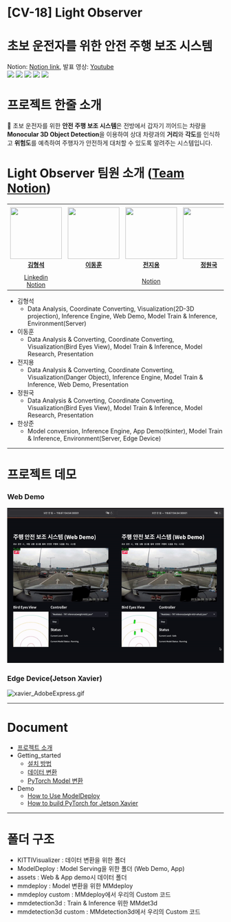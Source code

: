 # [CV-18] Light Observer
# 초보 운전자를 위한 안전 주행 보조 시스템

Notion: [Notion link](https://www.notion.so/CV-18-Light-Observer-6ac0befae87240198bee1e0ea5cb8b21),  발표 영상: [Youtube](https://youtu.be/Yp4-nnwkreA)  
<img src="https://img.shields.io/badge/Python-3776AB?style=flat&logo=python&logoColor=white"/> <img src="https://img.shields.io/badge/PyTorch-EE4C2C?style=flat&logo=PyTorch&logoColor=white"/> <img src="https://img.shields.io/badge/Streamlit-FF4B4B?style=flat&logo=streamlit&logoColor=white"/> <img src="https://img.shields.io/badge/FastAPI-009688?style=flat&logo=FastAPI&logoColor=white"/> <img src="https://img.shields.io/badge/TensorRT-FF6F00?style=flat&logo=TensorFlow&logoColor=white"/> 

# 프로젝트 한줄 소개

🚙 초보 운전자를 위한 **안전 주행 보조 시스템**은 전방에서 갑자기 끼어드는 차량을 **Monocular 3D Object Detection**을 이용하여 상대 차량과의 **거리**와 **각도**를 인식하고 **위험도**를 예측하여 주행자가 안전하게 대처할 수 있도록 알려주는 시스템입니다.


# Light Observer 팀원 소개 ([Team Notion](https://www.notion.so/Level2-cv-18-shared-17da07e49fa7487792ba918be6007fd9))
<table align="center">
    <tr height="160px">
        <td align="center" width="200px">
            <a href="https://github.com/404Vector"><img height="120px" width="120px" src="https://avatars.githubusercontent.com/u/39119364?v=4"/></a>
            <br />
            <a href="https://github.com/404Vector"><strong>김형석</strong></a>
        </td>
        <td align="center" width="200px">
            <a href="https://github.com/teedihuni"><img height="120px" width="120px" src="https://avatars.githubusercontent.com/u/66379349?v=4"/></a>
            <br/>
            <a href="https://github.com/teedihuni"><strong>이동훈</strong></a>
        </td>
        <td align="center" width="200px">
            <a href="https://github.com/Jiyong-Jeon"><img height="120px" width="120px" src="https://avatars.githubusercontent.com/u/68497156?v=4"/></a>
            <br/>
            <a href="https://github.com/Jiyong-Jeon"><strong>전지용</strong></a>
        </td>
        <td align="center" width="200px">
            <a href="https://github.com/jungwonguk"><img height="120px" width="120px" src="https://avatars.githubusercontent.com/u/98310175?v=4"/></a>
            <br />
            <a href="https://github.com/jungwonguk"><strong>정원국</strong></a>
        </td>
        <td align="center" width="150px">
            <a href="https://github.com/jphan32"><img height="120px" width="120px" src="https://avatars.githubusercontent.com/u/7111986?v=4"/></a>
            <br/>
            <a href="https://github.com/jphan32"><strong>한상준</strong></a>
            <br />
        </td>
    </tr>
    <tr height="40px">
        <td align="center" width="200px">
            <a href="https://www.linkedin.com/in/hyeongseok-kim-a280841b9/">Linkedin</a>
            <br/>
            <a href="https://tiryul.notion.site">Notion</a>
            <br/>
        </td>
        <td align="center" width="200px">
            <a></a> 
        </td>
        <td align="center" width="200px">
            <a href="https://jiyong-jeon.notion.site/Jeon-Jiyong-30ccaa36276d458ab0a8b1b06aab3c13">Notion</a>
            <br/>
        </td>
        <td align="center" width="200px">
            <a></a> 
        </td>
        <td align="center" width="200px">
            <a href="https://www.linkedin.com/in/jphan32/">Linkedin</a>
            <br/>
        </td>
    </tr>
</table>

- 김형석
  - Data Analysis, Coordinate Converting, Visualization(2D-3D projection), Inference Engine, Web Demo, Model Train & Inference, Environment(Server)
- 이동훈
  - Data Analysis & Converting, Coordinate Converting, Visualization(Bird Eyes View), Model Train & Inference, Model Research, Presentation
- 전지용
  - Data Analysis & Converting, Coordinate Converting, Visualization(Danger Object), Inference Engine, Model Train & Inference, Web Demo, Presentation
- 정원국
  - Data Analysis & Converting, Coordinate Converting, Visualization(Bird Eyes View), Model Train & Inference, Model Research, Presentation
- 한상준
  - Model conversion, Inference Engine, App Demo(tkinter), Model Train & Inference, Environment(Server, Edge Device)
---

# 프로젝트 데모

### **Web Demo**

![Left : only KITTI dataset  /  Right : Our Model(KITTI + Finetuning)](contents/ezgif-2-749e24f09f.gif)

### **Edge Device(Jetson Xavier)**

![xavier_AdobeExpress.gif](contents/xavier_AdobeExpress.gif)

---
# Document
- [프로젝트 소개](docs/introduce.md)
- Getting_started
  - [설치 방법](docs/Install.md)
  - [데이터 변환](KITTIVisualizer/Auto_transform.ipynb)
  - [PyTorch Model 변환](docs/PyTorch-Model-Convert.md)
- Demo
  - [How to Use ModelDeploy](docs/How-to-Use-ModelDeploy.md)
  - [How to build PyTorch for Jetson Xavier](docs/How-to-build-PyTorch-for-Jetson-Xavier.md)

---
# 폴더 구조
- KITTIVisualizer : 데이터 변환을 위한 폴더
- ModelDeploy : Model Serving을 위한 폴더 (Web Demo, App)
- assets : Web & App demo시 데이터 폴더
- mmdeploy : Model 변환을 위한 MMdeploy 
- mmdeploy custom : MMdeploy에서 우리의 Custom 코드
- mmdetection3d : Train & Inference 위한 MMdet3d
- mmdetection3d custom : MMdetection3d에서 우리의 Custom 코드
